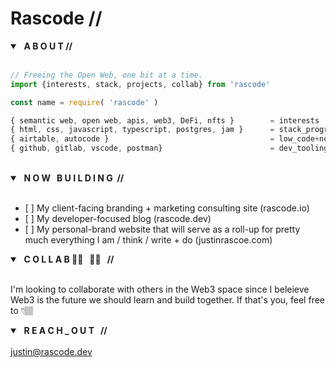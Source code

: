 

# Rascode //
<details open>
  <summary> <strong> &nbsp; A B O U T //</strong> </summary>
<br/>

```js
// Freeing the Open Web, one bit at a time.  
import {interests, stack, projects, collab} from 'rascode'
```

```javascript
const name = require( 'rascode' )

{ semantic web, open web, apis, web3, DeFi, nfts }        = interests
{ html, css, javascript, typescript, postgres, jam }      = stack_programming_languages
{ airtable, autocode }                                    = low_code+no_code
{ github, gitlab, vscode, postman}                        = dev_tooling
```
</details>




<br />

<details open>
  <summary><strong> &nbsp; N O W &nbsp; B U I L D I N G &nbsp;//</strong> </summary>
  <br/>
  <ul>
    <li>[ ] My client-facing branding + marketing consulting site (rascode.io)</li>
    <li>[ ] My developer-focused blog (rascode.dev)</li>
    <li>[ ] My personal-brand website that will serve as a roll-up for pretty much everything I am / think / write + do (justinrascoe.com)</li>
  </ul>
</details>

<details open>
  <summary><strong> &nbsp; C O L L A B 🤜🏾 &nbsp; 🤛🏾 &nbsp //</strong> </summary>
  <br/>
  <p>I'm looking to collaborate with others in the Web3 space since I beleieve Web3 is the future we should learn and build together.  If that's you, feel free to 👇🏽 </p>
</details>

<details open>
  <summary><strong> &nbsp; R E A C H _ O U T &nbsp; // </strong></summary>
  <br/>
    <a href="mailto:justin@rascode.dev?subject=Github Collab">justin@rascode.dev</a>
  <br/>
</details>

